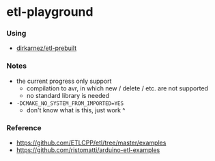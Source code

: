 etl-playground
==============
### Using
- [dirkarnez/etl-prebuilt](https://github.com/dirkarnez/etl-prebuilt)

### Notes
- the current progress only support
  - compilation to avr, in which new / delete / etc. are not supported
  - no standard library is needed
- `-DCMAKE_NO_SYSTEM_FROM_IMPORTED=YES`
  - don't know what is this, just work ^  
### Reference
- https://github.com/ETLCPP/etl/tree/master/examples
- https://github.com/ristomatti/arduino-etl-examples
